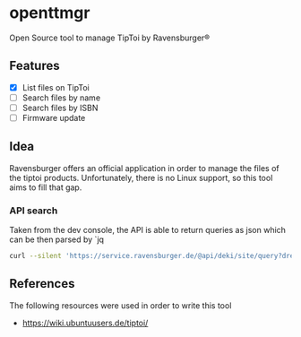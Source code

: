 # openttmgr
Open Source tool to manage TipToi by Ravensburger®

## Features
- [x] List files on TipToi
- [ ] Search files by name
- [ ] Search files by ISBN
- [ ] Firmware update

## Idea
Ravensburger offers an official application in order to manage the files of the tiptoi products. Unfortunately, there is no Linux support, so this tool aims to fill that gap.

### API search
Taken from the dev console, the API is able to return queries as json which can be then parsed by `jq
```bash
curl --silent 'https://service.ravensburger.de/@api/deki/site/query?dream.out.format=json&origin=mt-web&limit=10&offset=0&q=feuerwehr&sortBy=-rank&aggpath=&classifications=&includeaggs=true&namespaces=main&pathancestors=&recommendedids=&tags=&types=wiki&notrack=false&parser=bestguess' | jq .
```


## References

The following resources were used in order to write this tool

* https://wiki.ubuntuusers.de/tiptoi/

